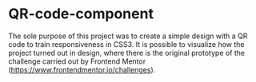 # QR-code-component

The sole purpose of this project was to create a simple design with a QR code to train responsiveness in CSS3. It is possible to visualize how the project turned out in design, where there is the original prototype of the challenge carried out by Frontend Mentor (https://www.frontendmentor.io/challenges).
